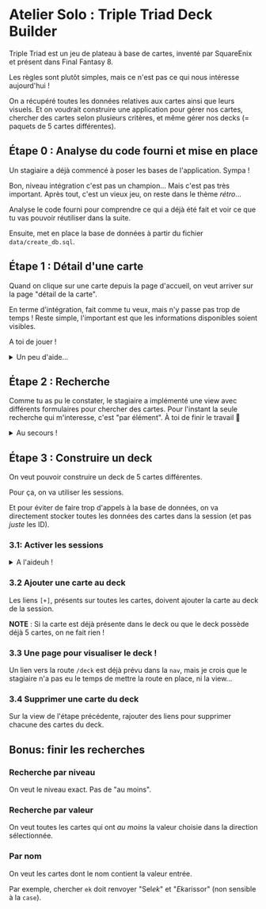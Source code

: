 # Atelier Solo : Triple Triad Deck Builder

Triple Triad est un jeu de plateau à base de cartes, inventé par SquareEnix et présent dans Final Fantasy 8.

Les règles sont plutôt simples, mais ce n'est pas ce qui nous intéresse aujourd'hui !

On a récupéré toutes les données relatives aux cartes ainsi que leurs visuels. Et on voudrait construire une application pour gérer nos cartes, chercher des cartes selon plusieurs critères, et même gérer nos decks (= paquets de 5 cartes différentes).

## Étape 0 : Analyse du code fourni et mise en place

Un stagiaire a déjà commencé à poser les bases de l'application. Sympa !

Bon, niveau intégration c'est pas un champion... Mais c'est pas très important. Après tout, c'est un vieux jeu, on reste dans le thème _rétro_...

Analyse le code fourni pour comprendre ce qui a déjà été fait et voir ce que tu vas pouvoir réutiliser dans la suite.

Ensuite, met en place la base de données à partir du fichier `data/create_db.sql`.

## Étape 1 : Détail d'une carte

Quand on clique sur une carte depuis la page d'accueil, on veut arriver sur la page "détail de la carte".

En terme d'intégration, fait comme tu veux, mais n'y passe pas trop de temps ! Reste simple, l'important est que les informations disponibles soient visibles.

A toi de jouer !
<details>
<summary>Un peu d'aide...</summary>

- Commence par écrire la requête pour récupérer les infos d'une carte, dans une nouvelle méthode `getCard` du `dataMapper`.
- Code ensuite une nouvelle méthode dans un controller (`mainController`, ou un autre, fait ce qui te parait le plus logique !), qui :
  - appelle `dataMapper.getCard` pour récupérer les informations de la carte demandée
  - et les passe à une view `.ejs` (à créer) pour générer une page avec les informations.
- Déclare ensuite une nouvelle `route paramétrée` qui pointe vers la nouvelle méthode du controller.
- Enfin, remplace les `href` des liens des cartes sur la page d'acceuil, pour qu'ils pointent vers la nouvelle route.
</details>

## Étape 2 : Recherche

Comme tu as pu le constater, le stagiaire a implémenté une view avec différents formulaires pour chercher des cartes. Pour l'instant la seule recherche qui m'interesse, c'est "par élément".
À toi de finir le travail :muscle:

<details>
<summary>Au secours !</summary>

- Suis les mêmes étapes qu'à l'étape 1 : construire la requete, puis la méthode dans le controller, puis la view _si besoin_, et enfin la route.
- Utilise [req.query](http://expressjs.com/fr/api.html#req.query) pour accèder aux paramètres GET.
- Garde [la fiche récap SQL](https://kourou.oclock.io/ressources/fiche-recap/le-langage-sql/) sous la main...
- Attention, petit piège, lorsqu'on choisit "aucun" élément :imp:. Mais voilà [un peu d'aide](https://sql.sh/cours/where/is).
</details>

## Étape 3 : Construire un deck

On veut pouvoir construire un deck de 5 cartes différentes.

Pour ça, on va utiliser les sessions.

Et pour éviter de faire trop d'appels à la base de données, on va directement stocker toutes les données des cartes dans la session (et pas _juste_ les ID).

### 3.1: Activer les sessions

<details>
<summary>A l'aideuh !</summary>

- [Un petit tour sur npm](https://www.npmjs.com/package/express-session).
- La correction des challenges de cette semaine _peut aider_. :wink:
- 
</details>

### 3.2 Ajouter une carte au deck

Les liens `[+]`, présents sur toutes les cartes, doivent ajouter la carte au deck de la session.

**NOTE** : Si la carte est déjà présente dans le deck ou que le deck possède déjà 5 cartes, on ne fait rien !

### 3.3 Une page pour visualiser le deck !

Un lien vers la route `/deck` est déjà prévu dans la `nav`, mais je crois que le stagiaire n'a pas eu le temps de mettre la route en place, ni la view...

### 3.4 Supprimer une carte du deck

Sur la view de l'étape précédente, rajouter des liens pour supprimer chacune des cartes du deck.

## Bonus: finir les recherches

### Recherche par niveau

On veut le niveau exact. Pas de "au moins".

### Recherche par valeur

On veut toutes les cartes qui ont _au moins_ la valeur choisie dans la direction sélectionnée.

### Par nom

On veut les cartes dont le nom contient la valeur entrée.

Par exemple, chercher `ek` doit renvoyer "Sel*ek*" et "*Ek*arissor" (non sensible à la `case`).
